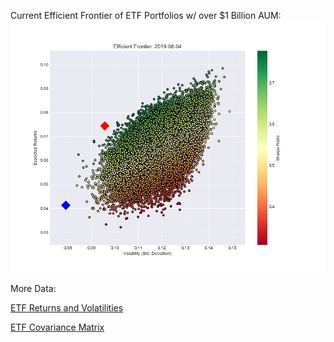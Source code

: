 Current Efficient Frontier of ETF Portfolios w/ over $1 Billion AUM:
![Efficient Frontier](https://github.com/jKard1210/Efficient-Frontier/raw/master/efficient-frontier.png)

More Data:

[ETF Returns and Volatilities](https://github.com/jKard1210/Efficient-Frontier/raw/master/etf-data.csv)

[ETF Covariance Matrix](https://github.com/jKard1210/Efficient-Frontier/raw/master/covariance-matrix.csv)

